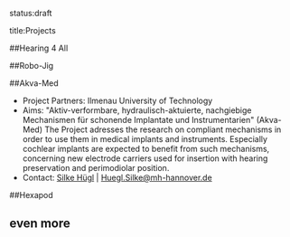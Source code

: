 status:draft

title:Projects




##Hearing 4 All

##Robo-Jig

##Akva-Med
-   Project Partners: Ilmenau University of Technology
-   Aims:
    "Aktiv-verformbare, hydraulisch-aktuierte, nachgiebige Mechanismen für schonende Implantate und Instrumentarien" (Akva-Med)
    The Project adresses the research on compliant mechanisms in order to use them in medical implants and instruments. Especially 
	cochlear implants are expected to benefit from such mechanisms, concerning new electrode carriers used for insertion with hearing 
	preservation and perimodiolar position.
-   Contact: [Silke Hügl](01_workgroups/majdani/staff.html) | Huegl.Silke@mh-hannover.de


##Hexapod

## even more